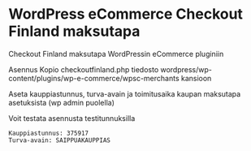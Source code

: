WordPress eCommerce Checkout Finland maksutapa
==============================================

Checkout Finland maksutapa WordPressin eCommerce pluginiin 

Asennus
Kopio checkoutfinland.php tiedosto wordpress/wp-content/plugins/wp-e-commerce/wpsc-merchants kansioon
	
Aseta kauppiastunnus, turva-avain ja toimitusaika kaupan maksutapa asetuksista (wp admin puolella)
	
Voit testata asennusta testitunnuksilla

	Kauppiastunnus: 375917 
	Turva-avain: SAIPPUAKAUPPIAS